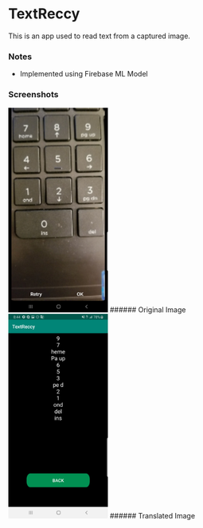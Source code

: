 # TextReccy
This is an app used to read text from a captured image.

### Notes
 - Implemented using Firebase ML Model


### Screenshots

<img src="screenshots/Screenshot_20191125-204444_Camera.jpg" alt="drawing" width="200"/>
###### Original Image

<img src="screenshots/Screenshot_20191125-204452_TextReccy.jpg" alt="drawing" width="200"/>
###### Translated Image
